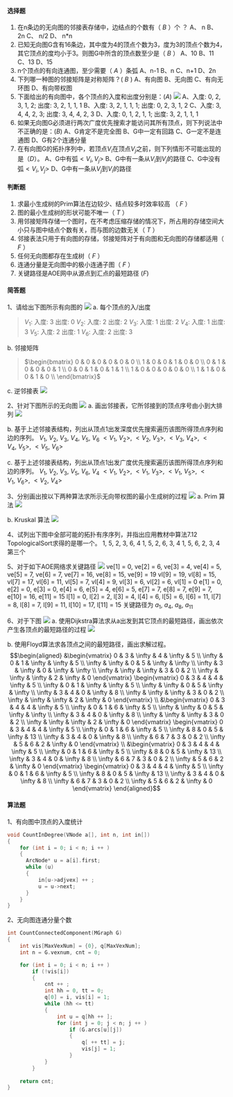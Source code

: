 #### 选择题
1. 在n条边的无向图的邻接表存储中，边结点的个数有（    $B$     ）个 ？
  A、  n 
  B、 2n 
  C、 n/2 
  D、 n*n
2. 已知无向图G含有16条边，其中度为4的顶点个数为3，度为3的顶点个数为4，其它顶点的度均小于3。则图G中所含的顶点数至少是（     $B$     ）
  A、10 
  B、11
  C、13
  D、15
3. n个顶点的有向连通图，至少需要（    $A$    ）条弧
  A、n-1
  B、n
  C、n+1
  D、2n
4. 下列哪一种图的邻接矩阵是对称矩阵？(     $B$     )
  A、有向图 
  B、无向图 
  C、有向无环图 
  D、有向带权图
5. 下面给出的有向图中，各个顶点的入度和出度分别是：($A$)
![](image.png)
  A、入度: 0, 2, 3, 1, 2; 出度: 3, 2, 1, 1, 1
  B、入度: 3, 2, 1, 1, 1; 出度: 0, 2, 3, 1, 2
  C、入度: 3, 4, 4, 2, 3; 出度: 3, 4, 4, 2, 3
  D、入度: 0, 1, 2, 1, 1; 出度: 3, 2, 1, 1, 1
6. 如果无向图G必须进行两次广度优先搜索才能访问其所有顶点，则下列说法中不正确的是：($B$)
  A、G肯定不是完全图
  B、G中一定有回路
  C、G一定不是连通图
  D、G有2个连通分量
7. 在有向图G的拓扑序列中，若顶点$V_i$在顶点$V_j$之前，则下列情形不可能出现的是（$D$）。
  A、G中有弧$<V_i,V_j>$
  B、G中有一条从$V_i$到$V_j$的路径
  C、G中没有弧$<V_i,V_j>$
  D、G中有一条从$V_j$到$V_i$的路径

#### 判断题
1. 求最小生成树的Prim算法在边较少、结点较多时效率较高 （    $F$   ） 
2. 图的最小生成树的形状可能不唯一（    $T$   ） 
3. 用邻接矩阵存储一个图时，在不考虑压缩存储的情况下，所占用的存储空间大小只与图中结点个数有关，而与图的边数无关（   $T$  ） 
4. 邻接表法只用于有向图的存储，邻接矩阵对于有向图和无向图的存储都适用（   $F$  ） 
5. 任何无向图都存在生成树（   $F$  ） 
6. 连通分量是无向图中的极小连通子图（   $F$  ） 
7. 关键路径是AOE网中从源点到汇点的最短路径 ($F$)

#### 简答题
1、请给出下图所示有向图的
![](image1.png)
a. 每个顶点的入/出度
> $V_1$: 入度: 3 出度: 0
> $V_2$: 入度: 2 出度: 2
> $V_3$: 入度: 1 出度: 2
> $V_4$: 入度: 1 出度: 3
> $V_5$: 入度: 2 出度: 1
> $V_6$: 入度: 2 出度: 3

b. 邻接矩阵
> $\begin{bmatrix}
  0 & 0 & 0 & 0 & 0 & 0 \\
  1 & 0 & 0 & 1 & 0 & 0 \\
  0 & 1 & 0 & 0 & 0 & 1 \\
  0 & 0 & 1 & 0 & 1 & 1 \\
  1 & 0 & 0 & 0 & 0 & 0 \\
  1 & 1 & 0 & 0 & 1 & 0 \\
\end{bmatrix}$

c. 逆邻接表
![](1.jpg)

2、针对下图所示的无向图
![](image2.png)
a. 画出邻接表，它所邻接到的顶点序号由小到大排列
![](2.jpg)

b. 基于上述邻接表结构，列出从顶点1出发深度优先搜索遍历该图所得顶点序列和边的序列。 
$V_1, \ V_2, \ V_3, \ V_4, \ V_5, \ V_6$
$<V_1, \ V_2>, \ <V_2, \ V_3>, \ <V_3, \ V_4>, \ <V_4, \ V_5>, \ <V_5, \ V_6>$

c. 基于上述邻接表结构，列出从顶点1出发广度优先搜索遍历该图所得顶点序列和边的序列。 
$V_1, \ V_2, \ V_3, \ V_5, \ V_6, \ V_4$
$<V_1, \ V_2>, \ <V_1, \ V_3>, \ <V_1, \ V_5>, \ <V_1, \ V_6>, \ <V_2, \ V_4>$

3、分别画出按以下两种算法求所示无向带权图的最小生成树的过程
![](image3.png)
a. Prim 算法
![](3.jpg)

b. Kruskal 算法
![](4.jpg)

4、试列出下图中全部可能的拓扑有序序列，并指出应用教材中算法7.12 TopologicalSort求得的是哪一个。
1, 5, 2, 3, 6, 4
1, 5, 2, 6, 3, 4
1, 5, 6, 2, 3, 4
第三个

5、对于如下AOE网络求关键路径
![](image4.png)
ve[1] = 0, ve[2] = 6, ve[3] = 4, ve[4] = 5, ve[5] = 7, ve[6] = 7, ve[7] = 16, ve[8] = 15, ve[9] = 19
vl[9] = 19, vl[8] = 15, vl[7] = 17, vl[6] = 11, vl[5] = 7, vl[4] = 9, vl[3] = 6, vl[2] = 6, vl[1] = 0
e[1] = 0, e[2] = 0, e[3] = 0, e[4] = 6, e[5] = 4, e[6] = 5, e[7] = 7, e[8] = 7, e[9] = 7, e[10] = 16, e[11] = 15
l[1] = 0, l[2] = 2, l[3] = 4, l[4] = 6, l[5] = 6, l[6] = 11, l[7] = 8, l[8] = 7, l[9] = 11, l[10] = 17, l[11] = 15
关键路径为 $a_1, \ a_4, \ a_8, \ a_11$

6、对于下图
![](image6.png)
a. 使用Dijkstra算法求从a出发到其它顶点的最短路径，画出依次产生各顶点的最短路径的过程
![](5.jpg)

b. 使用Floyd算法求各顶点之间的最短路径，画出求解过程。
$$\begin{aligned}
  &\begin{vmatrix}
    0 & 3 & \infty & 4 & \infty & 5 \\
    \infty & 0 & 1 & \infty & \infty & 5 \\
    \infty & \infty & 0 & 5 & \infty & \infty \\
    \infty & 3 & \infty & 0 & \infty & \infty \\
    \infty & \infty & \infty & 3 & 0 & 2 \\
    \infty & \infty & \infty & 2 & \infty & 0 
  \end{vmatrix}
  \begin{vmatrix}
    0 & 3 & 4 & 4 & \infty & 5 \\
    \infty & 0 & 1 & \infty & \infty & 5 \\
    \infty & \infty & 0 & 5 & \infty & \infty \\
    \infty & 3 & 4 & 0 & \infty & 8 \\
    \infty & \infty & \infty & 3 & 0 & 2 \\
    \infty & \infty & \infty & 2 & \infty & 0 
  \end{vmatrix} \\
  &\begin{vmatrix}
    0 & 3 & 4 & 4 & \infty & 5 \\
    \infty & 0 & 1 & 6 & \infty & 5 \\
    \infty & \infty & 0 & 5 & \infty & \infty \\
    \infty & 3 & 4 & 0 & \infty & 8 \\
    \infty & \infty & \infty & 3 & 0 & 2 \\
    \infty & \infty & \infty & 2 & \infty & 0 
  \end{vmatrix}
  \begin{vmatrix}
    0 & 3 & 4 & 4 & \infty & 5 \\
    \infty & 0 & 1 & 6 & \infty & 5 \\
    \infty & 8 & 0 & 5 & \infty & 13 \\
    \infty & 3 & 4 & 0 & \infty & 8 \\
    \infty & 6 & 7 & 3 & 0 & 2 \\
    \infty & 5 & 6 & 2 & \infty & 0 
  \end{vmatrix} \\
  &\begin{vmatrix}
    0 & 3 & 4 & 4 & \infty & 5 \\
    \infty & 0 & 1 & 6 & \infty & 5 \\
    \infty & 8 & 0 & 5 & \infty & 13 \\
    \infty & 3 & 4 & 0 & \infty & 8 \\
    \infty & 6 & 7 & 3 & 0 & 2 \\
    \infty & 5 & 6 & 2 & \infty & 0 
  \end{vmatrix}
  \begin{vmatrix}
    0 & 3 & 4 & 4 & \infty & 5 \\
    \infty & 0 & 1 & 6 & \infty & 5 \\
    \infty & 8 & 0 & 5 & \infty & 13 \\
    \infty & 3 & 4 & 0 & \infty & 8 \\
    \infty & 6 & 7 & 3 & 0 & 2 \\
    \infty & 5 & 6 & 2 & \infty & 0 
  \end{vmatrix}
\end{aligned}$$

#### 算法题
1、有向图中顶点的入度统计
```cpp
void CountInDegree(VNode a[], int n, int in[])
{
    for (int i = 0; i < n; i ++ )
    {
      ArcNode* u = a[i].first;
      while (u)
      {
          in[u->adjvex] ++ ;
          u = u->next;
      }
    }
}
```

2、无向图连通分量个数
```cpp
int CountConnectedComponent(MGraph G)
{
    int vis[MaxVexNum] = {0}, q[MaxVexNum];
    int n = G.vexnum, cnt = 0;

    for (int i = 0; i < n; i ++ )
        if (!vis[i])
        {
            cnt ++ ;
            int hh = 0, tt = 0;
            q[0] = i, vis[i] = 1;
            while (hh <= tt)
            {
                int u = q[hh ++ ];
                for (int j = 0; j < n; j ++ )
                    if (G.arcs[u][j])
                    {
                        q[ ++ tt] = j;
                        vis[j] = 1;
                    }
            }
        }
    
    return cnt;
}
```
